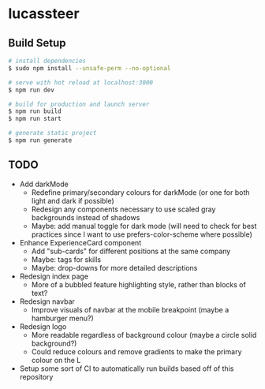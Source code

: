 # lucassteer

## Build Setup

```bash
# install dependencies
$ sudo npm install --unsafe-perm --no-optional

# serve with hot reload at localhost:3000
$ npm run dev

# build for production and launch server
$ npm run build
$ npm run start

# generate static project
$ npm run generate
```

## TODO

- Add darkMode
  - Redefine primary/secondary colours for darkMode (or one for both light and dark if possible)
  - Redesign any components necessary to use scaled gray backgrounds instead of shadows
  - Maybe: add manual toggle for dark mode (will need to check for best practices since I want to use prefers-color-scheme where possible)
- Enhance ExperienceCard component
  - Add "sub-cards" for different positions at the same company
  - Maybe: tags for skills
  - Maybe: drop-downs for more detailed descriptions
- Redesign index page
  - More of a bubbled feature highlighting style, rather than blocks of text?
- Redesign navbar
  - Improve visuals of navbar at the mobile breakpoint (maybe a hamburger menu?)
- Redesign logo
  - More readable regardless of background colour (maybe a circle solid background?)
  - Could reduce colours and remove gradients to make the primary colour on the L
- Setup some sort of CI to automatically run builds based off of this repository
